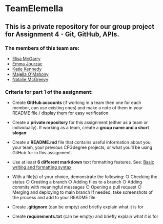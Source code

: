 # TeamElemella
## This is a private repository for our group project for Assignment 4 - Git, GitHub, APIs.

### The members of this team are:
+ [Elisa McGarry](https://github.com/mcstastney)
+ [Emma Jourzac](https://github.com/jourzy)
+ [Katie Kennedy](https://github.com/KatieCodes365)
+ [Majella O'Mahony](https://github.com/MadgeMom)
+ [Natalie McGreevy](https://github.com/mcgreevy1993)

### Criteria for part 1 of the assignment:
+	Create **GitHub accounts** (if working in a team then one for each member, can use existing ones) and make a note of them in your README file / display them for easy verification
+	Create a **private repository** for this assignment (either as a team or individually). If working as a team, create a **group name and a short slogan**
+	Create a **README.md** file that contains useful information about you, your team, your previous CFGdegree projects, or what you’ll be using GitHub for in this assignment.
+	Use at least **6 different markdown** text formatting features. See: [Basic writing and formatting syntax ](https://docs.github.com/en/get-started/writing-on-github/getting-started-with-writing-and-formatting-on-github/basic-writing-and-formatting-syntax)

+	With a file(s) of your choice, demonstrate the following: 
○	Checking the status
○	Creating a branch 
○	Adding files to a branch 
○	Adding commits with meaningful messages 
○	Opening a pull request 
○	Merging and deploying to main branch
If needed, take screenshots of the process and add to your README file.

+	Create **.gitignore** (can be empty) and briefly explain what it is for
+	Create **requirements.txt** (can be empty) and briefly explain what it is for
